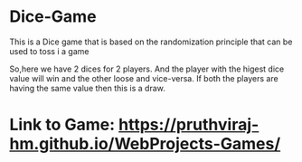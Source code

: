 # Dice-Game

This is a Dice game that is based on the randomization principle that can be used to toss i a game

So,here we have 2 dices for 2 players. And the player with the higest dice value will win and the other loose and vice-versa. If both the players are having the same value then this is a draw.
# Link to Game: https://pruthviraj-hm.github.io/WebProjects-Games/
